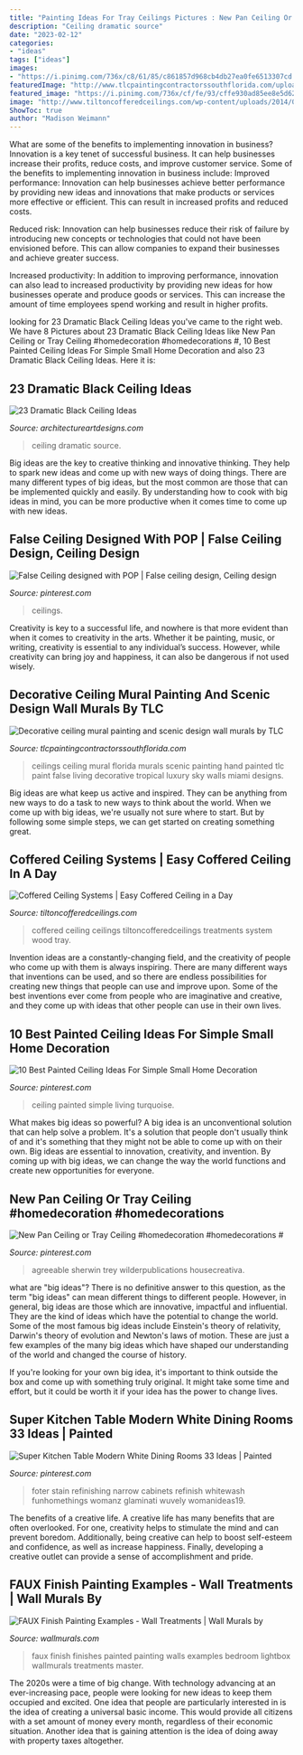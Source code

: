 ```yaml
---
title: "Painting Ideas For Tray Ceilings Pictures : New Pan Ceiling Or Tray Ceiling #homedecoration #homedecorations #"
description: "Ceiling dramatic source"
date: "2023-02-12"
categories:
- "ideas"
tags: ["ideas"]
images:
- "https://i.pinimg.com/736x/c8/61/85/c861857d968cb4db27ea0fe6513307cd.jpg"
featuredImage: "http://www.tlcpaintingcontractorssouthflorida.com/uploads/4/8/3/8/4838916/5917561.jpg?652"
featured_image: "https://i.pinimg.com/736x/cf/fe/93/cffe930ad85ee8e5d629ace96f667983.jpg"
image: "http://www.tiltoncofferedceilings.com/wp-content/uploads/2014/08/Image-1.jpg"
ShowToc: true
author: "Madison Weimann"
---
```



What are some of the benefits to implementing innovation in business?
Innovation is a key tenet of successful business. It can help businesses increase their profits, reduce costs, and improve customer service. Some of the benefits to implementing innovation in business include: 
Improved performance: Innovation can help businesses achieve better performance by providing new ideas and innovations that make products or services more effective or efficient. This can result in increased profits and reduced costs. 

Reduced risk: Innovation can help businesses reduce their risk of failure by introducing new concepts or technologies that could not have been envisioned before. This can allow companies to expand their businesses and achieve greater success. 

Increased productivity: In addition to improving performance, innovation can also lead to increased productivity by providing new ideas for how businesses operate and produce goods or services. This can increase the amount of time employees spend working and result in higher profits.

	

		
looking for 23 Dramatic Black Ceiling Ideas you've came to the right web. We have 8 Pictures about 23 Dramatic Black Ceiling Ideas like New Pan Ceiling or Tray Ceiling #homedecoration #homedecorations #, 10 Best Painted Ceiling Ideas For Simple Small Home Decoration and also 23 Dramatic Black Ceiling Ideas. Here it is:
		
    
## 23 Dramatic Black Ceiling Ideas

<img loading=lazy src="http://www.architectureartdesigns.com/wp-content/uploads/2013/11/1318.jpg" onerror="this.onerror=null;this.src='https://tse4.mm.bing.net/th?id=OIP.EJqR0-B2mHZl89B37q2nugHaKH&amp;pid=15.1';" alt="23 Dramatic Black Ceiling Ideas">

_Source: architectureartdesigns.com_

>ceiling dramatic source. 

	

Big ideas are the key to creative thinking and innovative thinking. They help to spark new ideas and come up with new ways of doing things. There are many different types of big ideas, but the most common are those that can be implemented quickly and easily. By understanding how to cook with big ideas in mind, you can be more productive when it comes time to come up with new ideas.

    
## False Ceiling Designed With POP | False Ceiling Design, Ceiling Design

<img loading=lazy src="https://i.pinimg.com/736x/5a/a0/6a/5aa06a7c0fe193d52f287afa47f7b362.jpg" onerror="this.onerror=null;this.src='https://tse4.mm.bing.net/th?id=OIP.e7f1E3Hv_KoUr7jp8h7W3wHaEK&amp;pid=15.1';" alt="False Ceiling designed with POP | False ceiling design, Ceiling design">

_Source: pinterest.com_

>ceilings. 

	

Creativity is key to a successful life, and nowhere is that more evident than when it comes to creativity in the arts. Whether it be painting, music, or writing, creativity is essential to any individual’s success. However, while creativity can bring joy and happiness, it can also be dangerous if not used wisely.

    
## Decorative Ceiling Mural Painting And Scenic Design Wall Murals By TLC

<img loading=lazy src="http://www.tlcpaintingcontractorssouthflorida.com/uploads/4/8/3/8/4838916/5917561.jpg?652" onerror="this.onerror=null;this.src='https://tse4.mm.bing.net/th?id=OIP.zaJBoSY24ufKWh3ql_pd7gHaJX&amp;pid=15.1';" alt="Decorative ceiling mural painting and scenic design wall murals by TLC">

_Source: tlcpaintingcontractorssouthflorida.com_

>ceilings ceiling mural florida murals scenic painting hand painted tlc paint false living decorative tropical luxury sky walls miami designs. 

	

Big ideas are what keep us active and inspired. They can be anything from new ways to do a task to new ways to think about the world. When we come up with big ideas, we're usually not sure where to start. But by following some simple steps, we can get started on creating something great.

    
## Coffered Ceiling Systems | Easy Coffered Ceiling In A Day

<img loading=lazy src="http://www.tiltoncofferedceilings.com/wp-content/uploads/2014/08/Image-1.jpg" onerror="this.onerror=null;this.src='https://tse3.mm.bing.net/th?id=OIP.wiASjs0iAiyJCIk2u7AZygHaE8&amp;pid=15.1';" alt="Coffered Ceiling Systems | Easy Coffered Ceiling in a Day">

_Source: tiltoncofferedceilings.com_

>coffered ceiling ceilings tiltoncofferedceilings treatments system wood tray. 

	

Invention ideas are a constantly-changing field, and the creativity of people who come up with them is always inspiring. There are many different ways that inventions can be used, and so there are endless possibilities for creating new things that people can use and improve upon. Some of the best inventions ever come from people who are imaginative and creative, and they come up with ideas that other people can use in their own lives.

    
## 10 Best Painted Ceiling Ideas For Simple Small Home Decoration

<img loading=lazy src="https://i.pinimg.com/736x/c8/61/85/c861857d968cb4db27ea0fe6513307cd.jpg" onerror="this.onerror=null;this.src='https://tse4.mm.bing.net/th?id=OIP.n7RaMcKVw2l6TqVhMHIQ2wHaK-&amp;pid=15.1';" alt="10 Best Painted Ceiling Ideas For Simple Small Home Decoration">

_Source: pinterest.com_

>ceiling painted simple living turquoise. 

	

What makes big ideas so powerful?
A big idea is an unconventional solution that can help solve a problem. It's a solution that people don't usually think of and it's something that they might not be able to come up with on their own. Big ideas are essential to innovation, creativity, and invention. By coming up with big ideas, we can change the way the world functions and create new opportunities for everyone.

    
## New Pan Ceiling Or Tray Ceiling #homedecoration #homedecorations #

<img loading=lazy src="https://i.pinimg.com/736x/43/a4/ea/43a4eac770041e317a95e7084c531552.jpg" onerror="this.onerror=null;this.src='https://tse3.mm.bing.net/th?id=OIP.IuBMh8wgsQ4Zar9HPWRSXQHaJ3&amp;pid=15.1';" alt="New Pan Ceiling or Tray Ceiling #homedecoration #homedecorations #">

_Source: pinterest.com_

>agreeable sherwin trey wilderpublications housecreativa. 

	

what are "big ideas"?
There is no definitive answer to this question, as the term "big ideas" can mean different things to different people. However, in general, big ideas are those which are innovative, impactful and influential. They are the kind of ideas which have the potential to change the world.
Some of the most famous big ideas include Einstein's theory of relativity, Darwin's theory of evolution and Newton's laws of motion. These are just a few examples of the many big ideas which have shaped our understanding of the world and changed the course of history.

If you're looking for your own big idea, it's important to think outside the box and come up with something truly original. It might take some time and effort, but it could be worth it if your idea has the power to change lives.

    
## Super Kitchen Table Modern White Dining Rooms 33 Ideas | Painted

<img loading=lazy src="https://i.pinimg.com/736x/cf/fe/93/cffe930ad85ee8e5d629ace96f667983.jpg" onerror="this.onerror=null;this.src='https://tse4.mm.bing.net/th?id=OIP.8JRHR9PVsyGJsZtnmpCvHQAAAA&amp;pid=15.1';" alt="Super Kitchen Table Modern White Dining Rooms 33 Ideas | Painted">

_Source: pinterest.com_

>foter stain refinishing narrow cabinets refinish whitewash funhomethings womanz glaminati wuvely womanideas19. 

	

The benefits of a creative life.
A creative life has many benefits that are often overlooked. For one, creativity helps to stimulate the mind and can prevent boredom. Additionally, being creative can help to boost self-esteem and confidence, as well as increase happiness. Finally, developing a creative outlet can provide a sense of accomplishment and pride.

    
## FAUX Finish Painting Examples - Wall Treatments | Wall Murals By

<img loading=lazy src="https://www.wallmurals.com/wp-content/uploads/2015/05/26-faux_master_bedroom3.jpg" onerror="this.onerror=null;this.src='https://tse2.mm.bing.net/th?id=OIP.Hyw_SFJgXJHDacAL8VnGZAHaFj&amp;pid=15.1';" alt="FAUX Finish Painting Examples - Wall Treatments | Wall Murals by">

_Source: wallmurals.com_

>faux finish finishes painted painting walls examples bedroom lightbox wallmurals treatments master. 

	

The 2020s were a time of big change. With technology advancing at an ever-increasing pace, people were looking for new ideas to keep them occupied and excited. One idea that people are particularly interested in is the idea of creating a universal basic income. This would provide all citizens with a set amount of money every month, regardless of their economic situation. Another idea that is gaining attention is the idea of doing away with property taxes altogether.

